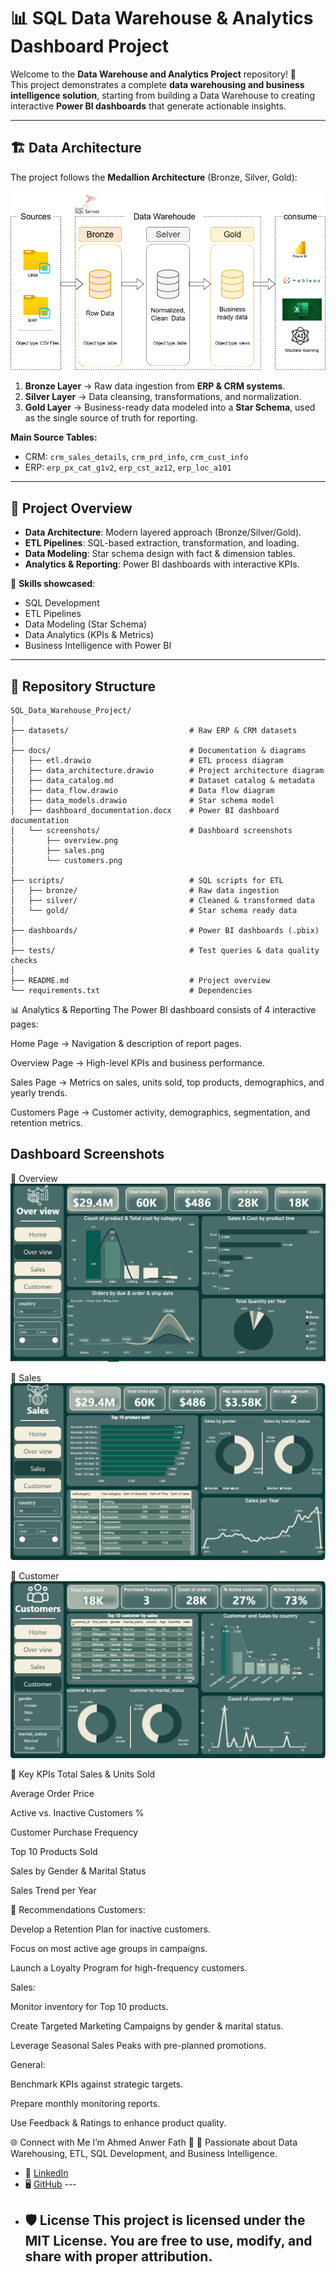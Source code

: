 # 📊 SQL Data Warehouse & Analytics Dashboard Project  

Welcome to the **Data Warehouse and Analytics Project** repository! 🚀  
This project demonstrates a complete **data warehousing and business intelligence solution**, starting from building a Data Warehouse to creating interactive **Power BI dashboards** that generate actionable insights.  

---

## 🏗️ Data Architecture  

The project follows the **Medallion Architecture** (Bronze, Silver, Gold):  

![Data Architecture](Docs/Data_architecture.png)  

1. **Bronze Layer** → Raw data ingestion from **ERP & CRM systems**.  
2. **Silver Layer** → Data cleansing, transformations, and normalization.  
3. **Gold Layer** → Business-ready data modeled into a **Star Schema**, used as the single source of truth for reporting.  

**Main Source Tables:**  
- CRM: `crm_sales_details`, `crm_prd_info`, `crm_cust_info`  
- ERP: `erp_px_cat_g1v2`, `erp_cst_az12`, `erp_loc_a101`  

---

## 📖 Project Overview  

- **Data Architecture**: Modern layered approach (Bronze/Silver/Gold).  
- **ETL Pipelines**: SQL-based extraction, transformation, and loading.  
- **Data Modeling**: Star schema design with fact & dimension tables.  
- **Analytics & Reporting**: Power BI dashboards with interactive KPIs.  

🎯 **Skills showcased**:  
- SQL Development  
- ETL Pipelines  
- Data Modeling (Star Schema)  
- Data Analytics (KPIs & Metrics)  
- Business Intelligence with Power BI  

---

## 📂 Repository Structure  

```plaintext
SQL_Data_Warehouse_Project/
│
├── datasets/                           # Raw ERP & CRM datasets
│
├── docs/                               # Documentation & diagrams
│   ├── etl.drawio                      # ETL process diagram
│   ├── data_architecture.drawio        # Project architecture diagram
│   ├── data_catalog.md                 # Dataset catalog & metadata
│   ├── data_flow.drawio                # Data flow diagram
│   ├── data_models.drawio              # Star schema model
│   ├── dashboard_documentation.docx    # Power BI dashboard documentation
│   └── screenshots/                    # Dashboard screenshots
│       ├── overview.png
│       ├── sales.png
│       └── customers.png
│
├── scripts/                            # SQL scripts for ETL
│   ├── bronze/                         # Raw data ingestion
│   ├── silver/                         # Cleaned & transformed data
│   └── gold/                           # Star schema ready data
│
├── dashboards/                         # Power BI dashboards (.pbix)
│
├── tests/                              # Test queries & data quality checks
│
├── README.md                           # Project overview
└── requirements.txt                    # Dependencies
```

📊 Analytics & Reporting
The Power BI dashboard consists of 4 interactive pages:

Home Page → Navigation & description of report pages.

Overview Page → High-level KPIs and business performance.

Sales Page → Metrics on sales, units sold, top products, demographics, and yearly trends.

Customers Page → Customer activity, demographics, segmentation, and retention metrics.

## Dashboard Screenshots
🔹  Overview
![Overview Page](Dashboard/over_view.png)  

🔹 Sales
![Sales Page](Dashboard/sales.png)  

🔹 Customer
![Customers Page](Dashboard/Customer.png)  


🔹 Key KPIs
Total Sales & Units Sold

Average Order Price

Active vs. Inactive Customers %

Customer Purchase Frequency

Top 10 Products Sold

Sales by Gender & Marital Status

Sales Trend per Year

🔹 Recommendations
Customers:

Develop a Retention Plan for inactive customers.

Focus on most active age groups in campaigns.

Launch a Loyalty Program for high-frequency customers.

Sales:

Monitor inventory for Top 10 products.

Create Targeted Marketing Campaigns by gender & marital status.

Leverage Seasonal Sales Peaks with pre-planned promotions.

General:

Benchmark KPIs against strategic targets.

Prepare monthly monitoring reports.

Use Feedback & Ratings to enhance product quality.

🌐 Connect with Me
I’m Ahmed Anwer Fath 👋
📌 Passionate about Data Warehousing, ETL, SQL Development, and Business Intelligence.

- 🔗 [LinkedIn](https://www.linkedin.com/in/ahmed-anwer-fath77)
- 🖥️ [GitHub](https://github.com/ahmed2004410) ---
-  ## 🛡️ License This project is licensed under the **MIT License**. You are free to use, modify, and share with proper attribution.
